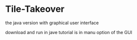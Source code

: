 # Tile-Takeover
the java version with graphical user interface

download and run in jave tutorial is in manu option of the GUI
